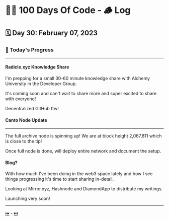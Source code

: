 # 👨‍💻 100 Days Of Code - 🪵 Log

## 🗓️ Day 30: February 07, 2023

### **🥵 Today's Progress**

***

#### **Radicle.xyz Knowledge Share**

I'm prepping for a small 30-60 minute knowledge share with Alchemy University in the Developer Group.

It's coming soon and can't wait to share more and super excited to share with everyone!

Decentralized GitHub ftw!

#### **Canto Node Update**

***

The full archive node is spinning up! We are at block height 2,067,811 which is close to the tip!

Once full node is done, will deploy entire network and document the setup.

#### **Blog?**

With how much I've been doing in the web3 space lately and how I see things progressing it's time to start sharing in-detail.

Looking at Mirror.xyz, Hashnode and DiamondApp to distribute my writings.

Launching very soon!

***

[⏮️](029.md) - [⏭️](031.md)
